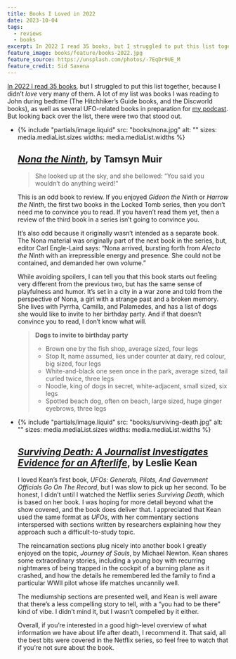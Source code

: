 ```yaml
---
title: Books I Loved in 2022
date: 2023-10-04
tags:
  - reviews
  - books
excerpt: In 2022 I read 35 books, but I struggled to put this list together, because I didn’t love very many of them. But looking back over the list, there were two that stood out.
feature_image: books/feature/books-2022.jpg
feature_source: https://unsplash.com/photos/-7EqDr9UE_M
feature_credit: Sid Saxena
---
```


[In 2022 I read 35 books](https://www.goodreads.com/user_challenges/33750365), but I struggled to put this list together, because I didn’t _love_ very many of them. A lot of my list was books I was reading to John during bedtime (The Hitchhiker’s Guide books, and the Discworld books), as well as several UFO-related books in preparation for [my podcast](https://veryexcitingtime.com). But looking back over the list, there were two that stood out.

<ul class="media-list">
<li class="media-list__item">
<div class="media-list__media">

{% include "partials/image.liquid"
  src: "books/nona.jpg"
  alt: ""
  sizes: media.mediaList.sizes
  widths: media.mediaList.widths
%}

</div>
<div class="media-list__content">

## [_Nona the Ninth_](https://www.goodreads.com/book/show/59830943-nona-the-ninth), by Tamsyn Muir

> She looked up at the sky, and she bellowed: “You said you wouldn’t do anything weird!”

This is an odd book to review. If you enjoyed _Gideon the Ninth_ or _Harrow the Ninth_, the first two books in the Locked Tomb series, then you don’t need me to convince you to read. If you haven’t read them yet, then a review of the third book in a series isn’t going to convince you.

It’s also odd because it originally wasn’t intended as a separate book. The Nona material was originally part of the next book in the series, but, editor Carl Engle-Laird says: “Nona arrived, bursting forth from *Alecto the Ninth* with an irrepressible energy and presence. She could not be contained, and demanded her own volume.”

While avoiding spoilers, I can tell you that this book starts out feeling very different from the previous two, but has the same sense of playfulness and humor. It’s set in a city in a war zone and told from the perspective of Nona, a girl with a strange past and a broken memory. She lives with Pyrrha, Camilla, and Palamedes, and has a list of dogs she would like to invite to her birthday party. And if that doesn’t convince you to read, I don’t know what will.

> **Dogs to invite to birthday party**
> * Brown one by the fish shop, average sized, four legs
> * Stop It, name assumed, lies under counter at dairy, red colour, big sized, four legs
> * White-and-black one seen once in the park, average sized, tail curled twice, three legs
> * Noodle, king of dogs in secret, white-adjacent, small sized, six legs
> * Spotted beach dog, often on beach, large sized, huge ginger eyebrows, three legs

</div>
</li>
<li class="media-list__item">
<div class="media-list__media">

{% include "partials/image.liquid"
  src: "books/surviving-death.jpg"
  alt: ""
  sizes: media.mediaList.sizes
  widths: media.mediaList.widths
%}

</div>
<div class="media-list__content">

## [_Surviving Death: A Journalist Investigates Evidence for an Afterlife_](https://www.goodreads.com/book/show/32613374-surviving-death), by Leslie Kean

I loved Kean’s first book,  _UFOs: Generals, Pilots, And Government Officials Go On The Record_, but I was slow to pick up her second. To be honest, I didn’t until I watched the Netflix series _Surviving Death_, which is based on her book. I was hoping for more detail beyond what the show covered, and the book does deliver that. I appreciated that Kean used the same format as _UFOs_, with her commentary sections interspersed with sections written by researchers explaining how they approach such a difficult-to-study topic.

The reincarnation sections plug nicely into another book I greatly enjoyed on the topic, _Journey of Souls_, by Michael Newton. Kean shares some extraordinary stories, including a young boy with recurring nightmares of being trapped in the cockpit of a burning plane as it crashed, and how the details he remembered led the family to find a particular WWII pilot whose life matches uncannily well.

The mediumship sections are presented well, and Kean is well aware that there’s a less compelling story to tell, with a “you had to be there” kind of vibe. I didn’t mind it, but I wasn’t compelled by it either.

Overall, if you’re interested in a good high-level overview of what information we have about life after death, I recommend it. That said, all the best bits were covered in the Netflix series, so feel free to watch that if you’re not sure about the book.

</div>
</li>
</ul>
